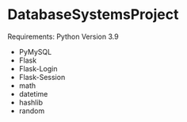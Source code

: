 # DatabaseSystemsProject
Requirements:
Python Version 3.9
  - PyMySQL
  - Flask
  - Flask-Login
  - Flask-Session
  - math
  - datetime
  - hashlib
  - random
